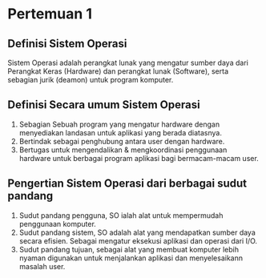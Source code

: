 # Pertemuan 1

## Definisi Sistem Operasi

Sistem Operasi adalah perangkat lunak yang mengatur sumber daya dari Perangkat Keras (Hardware) dan perangkat lunak (Software), serta sebagian jurik (deamon) untuk program komputer.

## Definisi Secara umum Sistem Operasi

1. Sebagian Sebuah program yang mengatur hardware dengan menyediakan landasan untuk aplikasi yang berada diatasnya.
2. Bertindak sebagai penghubung antara user dengan hardware.
3. Bertugas untuk mengendalikan & mengkoordinasi penggunaan hardware untuk berbagai program aplikasi bagi bermacam-macam user.

## Pengertian Sistem Operasi dari berbagai sudut pandang

1. Sudut pandang pengguna, SO ialah alat untuk mempermudah penggunaan komputer.
2. Sudut pandang sistem, SO adalah alat yang mendapatkan sumber daya secara efisien. Sebagai mengatur eksekusi aplikasi dan operasi dari I/O.
3. Sudut pandang tujuan, sebagai alat yang membuat komputer lebih nyaman digunakan untuk menjalankan aplikasi dan menyelesaikann masalah user.
